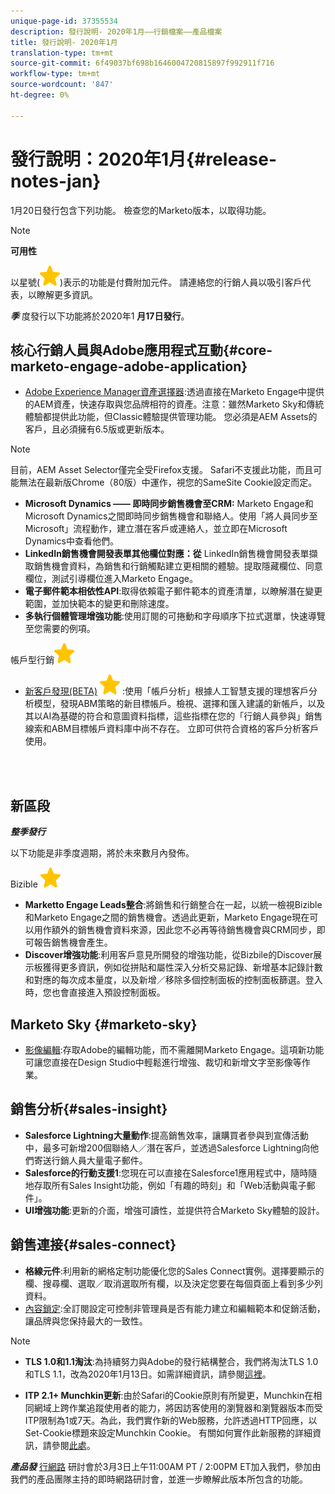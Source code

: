 ```yaml
---
unique-page-id: 37355534
description: 發行說明- 2020年1月——行銷檔案——產品檔案
title: 發行說明- 2020年1月
translation-type: tm+mt
source-git-commit: 6f49037bf698b1646004720815897f992911f716
workflow-type: tm+mt
source-wordcount: '847'
ht-degree: 0%

---
```



# 發行說明：2020年1月{#release-notes-jan}

1月20日發行包含下列功能。 檢查您的Marketo版本，以取得功能。

>[!NOTE]
>
>**可用性**
>
>以星號(![(star)](assets/star-yellow.svg))表示的功能是付費附加元件。 請連絡您的行銷人員以吸引客戶代表，以瞭解更多資訊。

***季*** 度發行以下功能將於2020年1 **月17日發行**。

## 核心行銷人員與Adobe應用程式互動{#core-marketo-engage-adobe-application}

* [Adobe Experience Manager資產選擇器](https://docs.marketo.com/x/_AA6Ag):透過直接在Marketo Engage中提供的AEM資產，快速存取與您品牌相符的資產。注意：雖然Marketo Sky和傳統體驗都提供此功能，但Classic體驗提供管理功能。 您必須是AEM Assets的客戶，且必須擁有6.5版或更新版本。

>[!NOTE]
>
>目前，AEM Asset Selector僅完全受Firefox支援。 Safari不支援此功能，而且可能無法在最新版Chrome（80版）中運作，視您的SameSite Cookie設定而定。

* **Microsoft Dynamics —— 即時同步銷售機會至CRM:** Marketo Engage和Microsoft Dynamics之間即時同步銷售機會和聯絡人。使用「將人員同步至Microsoft」流程動作，建立潛在客戶或連絡人，並立即在Microsoft Dynamics中查看他們。
* **LinkedIn銷售機會開發表單其他欄位對應：從** LinkedIn銷售機會開發表單擷取銷售機會資料，為銷售和行銷觸點建立更相關的體驗。提取隱藏欄位、同意欄位，測試引導欄位進入Marketo Engage。
* **電子郵件範本相依性API**:取得依賴電子郵件範本的資產清單，以瞭解潛在變更範圍，並加快範本的變更和刪除速度。
* **多執行個體管理增強功能**:使用訂閱的可捲動和字母順序下拉式選單，快速導覽至您需要的例項。

帳戶型行銷![(star)](assets/star-yellow.svg)

* [新客戶發現(BETA)](https://docs.marketo.com/x/WQA6Ag) ![（星型）](assets/star-yellow.svg) :使用「帳戶分析」根據人工智慧支援的理想客戶分析模型，發現ABM策略的新目標帳戶。檢視、選擇和匯入建議的新帳戶，以及其以AI為基礎的符合和意圖資料指標，這些指標在您的「行銷人員參與」銷售線索和ABM目標帳戶資料庫中尚不存在。 立即可供符合資格的客戶分析客戶使用。

<br> 

## 新區段

***整季發行***

以下功能是非季度週期，將於未來數月內發佈。

Bizible ![(star)](assets/star-yellow.svg)

* **Marketto Engage Leads整合**:將銷售和行銷整合在一起，以統一檢視Bizible和Marketo Engage之間的銷售機會。透過此更新，Marketo Engage現在可以用作額外的銷售機會資料來源，因此您不必再等待銷售機會與CRM同步，即可報告銷售機會產生。
* **Discover增強功能**:利用客戶意見所開發的增強功能，從Bizbile的Discover展示板獲得更多資訊，例如從拼貼和屬性深入分析交易記錄、新增基本記錄計數和對應的每次成本量度，以及新增／移除多個控制面板的控制面板篩選。登入時，您也會直接進入預設控制面板。

## Marketo Sky {#marketo-sky}

* [影像編輯](https://help.marketo.com/hc/en-us/articles/360041344614-Marketo-Image-Editor):存取Adobe的編輯功能，而不需離開Marketo Engage。這項新功能可讓您直接在Design Studio中輕鬆進行增強、裁切和新增文字至影像等作業。

## 銷售分析{#sales-insight}

* **Salesforce Lightning大量動作**:提高銷售效率，讓購買者參與到宣傳活動中，最多可新增200個聯絡人／潛在客戶，並透過Salesforce Lightning向他們寄送行銷人員大量電子郵件。
* **Salesforce的行動支援1**:您現在可以直接在Salesforce1應用程式中，隨時隨地存取所有Sales Insight功能，例如「有趣的時刻」和「Web活動與電子郵件」。
* **UI增強功能**:更新的介面，增強可讀性，並提供符合Marketo Sky體驗的設計。

## 銷售連接{#sales-connect}

* **格線元件**:利用新的網格定制功能優化您的Sales Connect實例。選擇要顯示的欄、搜尋欄、選取／取消選取所有欄，以及決定您要在每個頁面上看到多少列資料。
* [內容鎖定](https://docs.marketo.com/x/6wA6Ag):全訂閱設定可控制非管理員是否有能力建立和編輯範本和促銷活動，讓品牌與您保持最大的一致性。

>[!NOTE]
>
>* **TLS 1.0和1.1淘汰**:為持續努力與Adobe的發行結構整合，我們將淘汰TLS 1.0和TLS 1.1，改為2020年1月13日。如需詳細資訊，請參閱[這裡](https://nation.marketo.com/docs/DOC-7059-tls-10-11-deprecation-faq)。
   >
   >
* **ITP 2.1+ Munchkin更新**:由於Safari的Cookie原則有所變更，Munchkin在相同網域上跨作業追蹤使用者的能力，將因訪客使用的瀏覽器和瀏覽器版本而受ITP限制為1或7天。為此，我們實作新的Web服務，允許透過HTTP回應，以Set-Cookie標題來設定Munchkin Cookie。 有關如何實作此新服務的詳細資訊，請參閱[此處](https://nation.marketo.com/docs/DOC-7351)。


***產品發*** [行網路](https://engage.marketo.com/Jan_Feb_20_Release_Webinar_Registration.html) 研討會於3月3日上午11:00AM PT / 2:00PM ET加入我們，參加由我們的產品團隊主持的即時網路研討會，並進一步瞭解此版本所包含的功能。
